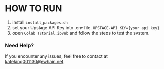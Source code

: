 # HOW TO RUN 
1. install `install_packages.sh`
2. set your Upstage API Key into .env file.
   `UPSTAGE-API_KEY={your api key}`
3. open `Colab_Tutorial.ipynb` and follow the steps to test the system.

### Need Help?
If you encounter any issues, feel free to contact at kateking001130@ewhain.net.
